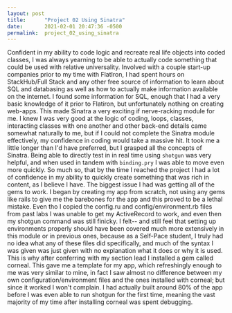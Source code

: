 ```yaml
---
layout: post
title:      "Project 02 Using Sinatra"
date:       2021-02-01 20:47:36 -0500
permalink:  project_02_using_sinatra
---
```



Confident in my ability to code logic and recreate real life objects into coded classes, I was always yearning to be able to actually code something that could be used with relative universality. Involved with a couple start-up companies prior to my time with FlatIron, I had spent hours on StackHub/Full Stack and any other free source of information to learn about SQL and databasing as well as how to actually make information available on the internet. I found some information for SQL, enough that I had a very basic knowledge of it prior to Flatiron, but unfortunately nothing on creating web-apps. This made Sinatra a very exciting if nerve-racking module for me. I knew I was very good at the logic of coding, loops, classes, interacting classes with one another and other back-end details came somewhat naturally to me, but if I could not complete the Sinatra module effectively, my confidence in coding would take a massive hit. 
It took me a little longer than I'd have preferred, but I grasped all the concepts of Sinatra. Being able to directly test in in real time using `shotgun` was very helpful, and when used in tandem with `binding.pry` I was able to move even more quickly. So much so, that by the time I reached the project I had a lot of confidence in my ability to quickly create something that was rich in content, as I believe I have. The biggest issue I had was getting all of the gems to work. I began by creating my app from scratch, not using any gems like rails to give me the barebones for the app and this proved to be a lethal mistake. Even tho I copied the config.ru and config/environment.rb files from past labs I was unable to get my ActiveRecord to work, and even then my shotgun command was still finicky. I felt-- and still feel that setting up environments properly should have been covered much more extensively in this module or in previous ones, because as a Self-Pace student, I truly had no idea what any of these files did specifically, and much of the syntax I was given was just given with no explanation what it does or why it is used. This is why after conferring with my section lead I installed a gem called corneal. This gave me a template for my app, which refreshingly enough to me was very similar to mine, in fact I saw almost no difference between my own configuration/environment files and the ones installed with corneal; but since it worked I won't complain. I had actually built around 80% of the app before I was even able to run shotgun for the first time, meaning the vast majority of my time after installing corneal was spent debugging. 
